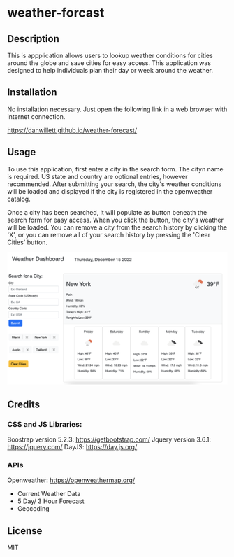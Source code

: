 # weather-forcast

## Description

This is appplication allows users to lookup weather conditions for cities around the globe and save cities for easy access. This application was designed to help individuals plan their day or week around the weather. 

## Installation

No installation necessary. Just open the following link in a web browser with internet connection.

https://danwillett.github.io/weather-forecast/

## Usage

To use this application, first enter a city in the search form. The cityn name is required. US state and country are optional entries, however recommended. After submitting your search, the city's weather conditions will be loaded and displayed if the city is registered in the openweather catalog.

Once a city has been searched, it will populate as button beneath the search form for easy access. When you click the button, the city's weather will be loaded. You can remove a city from the search history by clicking the 'X', or you can remove all of your search history by pressing the 'Clear Cities' button.

![alt text](assets/images/screenshot.png)


## Credits

### CSS and JS Libraries:

Boostrap version 5.2.3: https://getbootstrap.com/
Jquery version 3.6.1: https://jquery.com/
DayJS: https://day.js.org/

### APIs

Openweather: https://openweathermap.org/
- Current Weather Data
- 5 Day/ 3 Hour Forecast
- Geocoding

## License

MIT